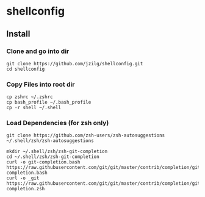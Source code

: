 # shellconfig

## Install

### Clone and go into dir
```
git clone https://github.com/jzilg/shellconfig.git
cd shellconfig
```
### Copy Files into root dir 
```
cp zshrc ~/.zshrc
cp bash_profile ~/.bash_profile
cp -r shell ~/.shell
```
### Load Dependencies (for zsh only)
```
git clone https://github.com/zsh-users/zsh-autosuggestions ~/.shell/zsh/zsh-autosuggestions

mkdir ~/.shell/zsh/zsh-git-completion
cd ~/.shell/zsh/zsh-git-completion
curl -o git-completion.bash https://raw.githubusercontent.com/git/git/master/contrib/completion/git-completion.bash
curl -o _git https://raw.githubusercontent.com/git/git/master/contrib/completion/git-completion.zsh
```
